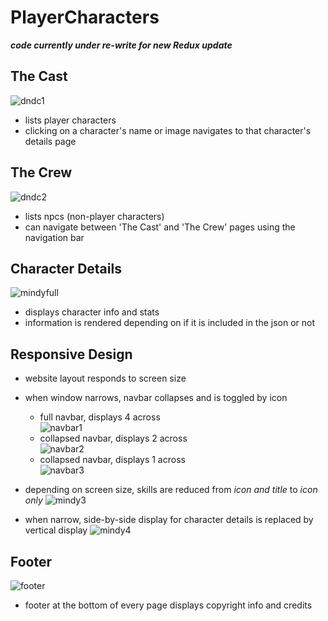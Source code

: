 # PlayerCharacters

**_code currently under re-write for new Redux update_**


## The Cast
![dndc1](https://user-images.githubusercontent.com/47723396/184938507-95775f4e-aa35-41db-be57-12946aac3720.JPG)
- lists player characters
- clicking on a character's name or image navigates to that character's details page

## The Crew
![dndc2](https://user-images.githubusercontent.com/47723396/184938881-2c3aaef7-1f86-4783-baaf-de0ecf208003.JPG)
- lists npcs (non-player characters)
- can navigate between 'The Cast' and 'The Crew' pages using the navigation bar

## Character Details
![mindyfull](https://user-images.githubusercontent.com/47723396/184939321-8c0f8c33-65dd-4da1-8030-84b7e2044567.JPG)
- displays character info and stats
- information is rendered depending on if it is included in the json or not

## Responsive Design
- website layout responds to screen size
- when window narrows, navbar collapses and is toggled by icon   
  * full navbar, displays 4 across   
![navbar1](https://user-images.githubusercontent.com/47723396/184942060-f50f7025-86ee-4983-adf1-2c8dea64e044.JPG)   
  * collapsed navbar, displays 2 across   
![navbar2](https://user-images.githubusercontent.com/47723396/184942067-271498e1-7061-4f0b-987c-d55e43a75356.JPG)   
  * collapsed navbar, displays 1 across   
![navbar3](https://user-images.githubusercontent.com/47723396/184942077-cc3dabb1-0116-43a7-9e89-89e3028c94c1.JPG)   



- depending on screen size, skills are reduced from *icon and title* to *icon only*
![mindy3](https://user-images.githubusercontent.com/47723396/184939889-9d7f00bd-2dcf-4dbf-b22f-17a7e16eb543.JPG)
- when narrow, side-by-side display for character details is replaced by vertical display
![mindy4](https://user-images.githubusercontent.com/47723396/184939899-46098359-f627-44f4-8bf2-87ab80fff50c.JPG)

## Footer
![footer](https://user-images.githubusercontent.com/47723396/184943358-eee4608b-3183-4d8f-9260-3d376dbb2ef6.JPG)
- footer at the bottom of every page displays copyright info and credits
